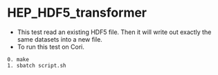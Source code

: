 # HEP_HDF5_transformer
+ This test read an existing HDF5 file. Then it will write out exactly the same datasets into a new file.
+ To run this test on Cori.
```
0. make
1. sbatch script.sh
```
